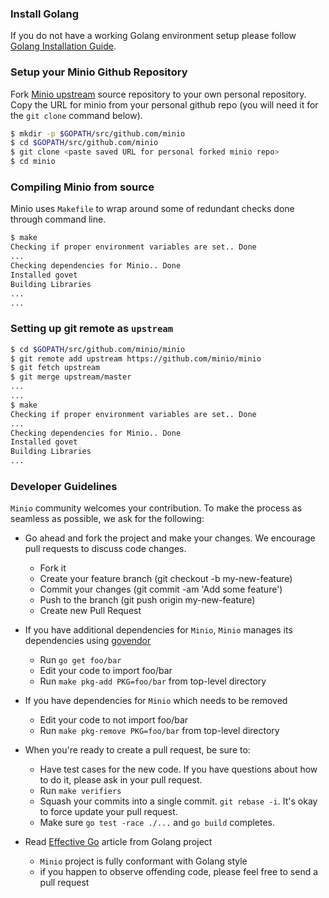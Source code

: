 ### Install Golang

If you do not have a working Golang environment setup please follow [Golang Installation Guide](./INSTALLGO.md).

### Setup your Minio Github Repository
Fork [Minio upstream](https://github.com/minio/minio/fork) source repository to your own personal repository. Copy the URL for minio from your personal github repo (you will need it for the `git clone` command below).
```sh
$ mkdir -p $GOPATH/src/github.com/minio
$ cd $GOPATH/src/github.com/minio
$ git clone <paste saved URL for personal forked minio repo>
$ cd minio
```

### Compiling Minio from source
Minio uses ``Makefile`` to wrap around some of redundant checks done through command line.

```sh
$ make
Checking if proper environment variables are set.. Done
...
Checking dependencies for Minio.. Done
Installed govet
Building Libraries
...
...
```

### Setting up git remote as ``upstream``
```sh
$ cd $GOPATH/src/github.com/minio/minio
$ git remote add upstream https://github.com/minio/minio
$ git fetch upstream
$ git merge upstream/master
...
...
$ make
Checking if proper environment variables are set.. Done
...
Checking dependencies for Minio.. Done
Installed govet
Building Libraries
...
```

###  Developer Guidelines
``Minio`` community welcomes your contribution. To make the process as seamless as possible, we ask for the following:
* Go ahead and fork the project and make your changes. We encourage pull requests to discuss code changes.
    - Fork it
    - Create your feature branch (git checkout -b my-new-feature)
    - Commit your changes (git commit -am 'Add some feature')
    - Push to the branch (git push origin my-new-feature)
    - Create new Pull Request

* If you have additional dependencies for ``Minio``, ``Minio`` manages its dependencies using [govendor](https://github.com/kardianos/govendor)
    - Run `go get foo/bar`
    - Edit your code to import foo/bar
    - Run `make pkg-add PKG=foo/bar` from top-level directory

* If you have dependencies for ``Minio`` which needs to be removed
    - Edit your code to not import foo/bar
    - Run `make pkg-remove PKG=foo/bar` from top-level directory

* When you're ready to create a pull request, be sure to:
    - Have test cases for the new code. If you have questions about how to do it, please ask in your pull request.
    - Run `make verifiers`
    - Squash your commits into a single commit. `git rebase -i`. It's okay to force update your pull request.
    - Make sure `go test -race ./...` and `go build` completes.

* Read [Effective Go](https://github.com/golang/go/wiki/CodeReviewComments) article from Golang project
    - `Minio` project is fully conformant with Golang style
    - if you happen to observe offending code, please feel free to send a pull request
